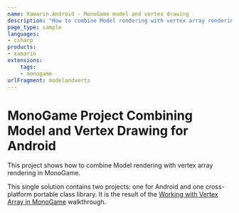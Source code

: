 ```yaml
---
name: Xamarin.Android - MonoGame model and vertex drawing
description: "How to combine Model rendering with vertex array rendering in MonoGame"
page_type: sample
languages:
- csharp
products:
- xamarin
extensions:
    tags:
    - monogame
urlFragment: modelandverts
---
```

# MonoGame Project Combining Model and Vertex Drawing for Android

This project shows how to combine Model rendering with vertex array rendering in MonoGame.

This single solution contains two projects:  one for Android and one cross-platform portable class library. It is the result of the [Working with Vertex Array in MonoGame](https://docs.microsoft.com/xamarin/graphics-games/monogame/3d/part2) walkthrough.
